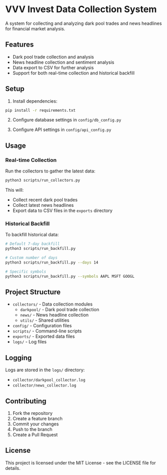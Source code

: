 # VVV Invest Data Collection System

A system for collecting and analyzing dark pool trades and news headlines for financial market analysis.

## Features

- Dark pool trade collection and analysis
- News headline collection and sentiment analysis
- Data export to CSV for further analysis
- Support for both real-time collection and historical backfill

## Setup

1. Install dependencies:
```bash
pip install -r requirements.txt
```

2. Configure database settings in `config/db_config.py`

3. Configure API settings in `config/api_config.py`

## Usage

### Real-time Collection

Run the collectors to gather the latest data:
```bash
python3 scripts/run_collectors.py
```

This will:
- Collect recent dark pool trades
- Collect latest news headlines
- Export data to CSV files in the `exports` directory

### Historical Backfill

To backfill historical data:
```bash
# Default 7-day backfill
python3 scripts/run_backfill.py

# Custom number of days
python3 scripts/run_backfill.py --days 14

# Specific symbols
python3 scripts/run_backfill.py --symbols AAPL MSFT GOOGL
```

## Project Structure

- `collectors/` - Data collection modules
  - `darkpool/` - Dark pool trade collection
  - `news/` - News headline collection
  - `utils/` - Shared utilities
- `config/` - Configuration files
- `scripts/` - Command-line scripts
- `exports/` - Exported data files
- `logs/` - Log files

## Logging

Logs are stored in the `logs/` directory:
- `collector/darkpool_collector.log`
- `collector/news_collector.log`

## Contributing

1. Fork the repository
2. Create a feature branch
3. Commit your changes
4. Push to the branch
5. Create a Pull Request

## License

This project is licensed under the MIT License - see the LICENSE file for details.
